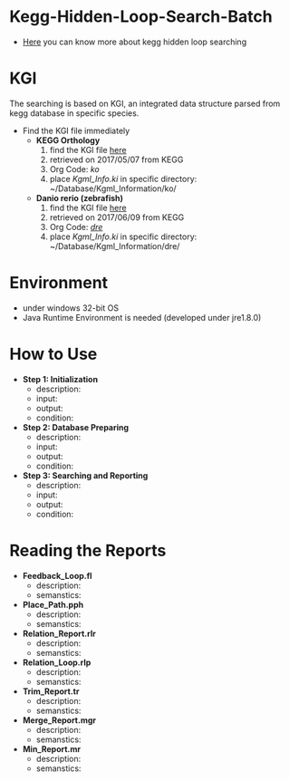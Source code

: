 # Kegg-Hidden-Loop-Search-Batch



* [Here](https://goo.gl/VKIkOe) you can know more about kegg hidden loop searching

# KGI

The searching is based on KGI, an integrated data structure parsed from kegg database in specific species.

* Find the KGI file immediately
  * **KEGG Orthology**
    1. find the KGI file [here](https://goo.gl/ldhIra)
    2. retrieved on 2017/05/07 from KEGG
    3. Org Code: *ko*
    4. place *Kgml_Info.ki* in specific directory: ~/Database/Kgml_Information/ko/
  * **Danio rerio (zebrafish)**
    1. find the KGI file [here](https://goo.gl/Y57ulx)
    2. retrieved on 2017/06/09 from KEGG
    3. Org Code: [*dre*](http://www.genome.jp/kegg-bin/show_organism?org=dre)
    4. place *Kgml_Info.ki* in specific directory: ~/Database/Kgml_Information/dre/
  
# Environment

* under windows 32-bit OS
* Java Runtime Environment is needed (developed under jre1.8.0)

# How to Use

* **Step 1: Initialization**
  * description: 
  * input: 
  * output: 
  * condition: 
* **Step 2: Database Preparing**
  * description: 
  * input: 
  * output: 
  * condition: 
* **Step 3: Searching and Reporting**
  * description: 
  * input: 
  * output: 
  * condition: 
  
# Reading the Reports

* **Feedback_Loop.fl**
  * description: 
  * semanstics: 
* **Place_Path.pph**
  * description: 
  * semanstics: 
* **Relation_Report.rlr**
  * description: 
  * semanstics: 
* **Relation_Loop.rlp**
  * description: 
  * semanstics: 
* **Trim_Report.tr**
  * description: 
  * semanstics: 
* **Merge_Report.mgr**
  * description: 
  * semanstics: 
* **Min_Report.mr**
  * description: 
  * semanstics: 
